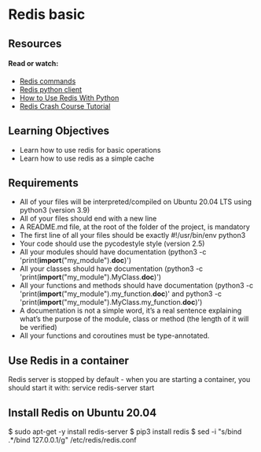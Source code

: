# Redis basic

## Resources

#### Read or watch:

- [Redis commands](https://redis.io/docs/latest/commands/)
- [Redis python client](https://redis-py.readthedocs.io/en/stable/)
- [How to Use Redis With Python](https://realpython.com/python-redis/)
- [Redis Crash Course Tutorial](https://www.youtube.com/watch?v=Hbt56gFj998)

## Learning Objectives

- Learn how to use redis for basic operations
- Learn how to use redis as a simple cache

## Requirements

- All of your files will be interpreted/compiled on Ubuntu 20.04 LTS using python3 (version 3.9)
- All of your files should end with a new line
- A README.md file, at the root of the folder of the project, is mandatory
- The first line of all your files should be exactly #!/usr/bin/env python3
- Your code should use the pycodestyle style (version 2.5)
- All your modules should have documentation (python3 -c 'print(**import**("my_module").**doc**)')
- All your classes should have documentation (python3 -c 'print(**import**("my_module").MyClass.**doc**)')
- All your functions and methods should have documentation (python3 -c 'print(**import**("my_module").my_function.**doc**)' and python3 -c 'print(**import**("my_module").MyClass.my_function.**doc**)')
- A documentation is not a simple word, it’s a real sentence explaining what’s the purpose of the module, class or method (the length of it will be verified)
- All your functions and coroutines must be type-annotated.

## Use Redis in a container

Redis server is stopped by default - when you are starting a container, you should start it with: service redis-server start

## Install Redis on Ubuntu 20.04

$ sudo apt-get -y install redis-server
$ pip3 install redis
$ sed -i "s/bind .\*/bind 127.0.0.1/g" /etc/redis/redis.conf
